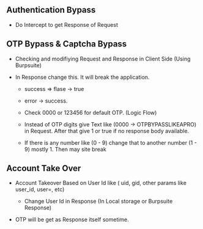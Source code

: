 ## Authentication Bypass

* Do Intercept to get Response of Request

## OTP Bypass & Captcha Bypass

- Checking and modifiying Request and Response in Client Side (Using Burpsuite)

- In Response change this. It will break the application. 

    - success => flase -> true

    - error -> success.

    - Check 0000 or 123456 for default OTP. (Logic Flow)

    - Instead of OTP digits give Text like (0000 -> OTPBYPASSLIKEAPRO) in Request. After that give 1 or true if no response body available.

    - If there is any number like (0 - 9) change that to another number (1 - 9) mostly 1. Then may site break

## Account Take Over

- Account Takeover Based on User Id like ( uid, gid, other params like user_id, user=, etc) 

    - Change User Id in Response (In Local storage or Burpsuite Response)

- OTP will be get as Response itself sometime.